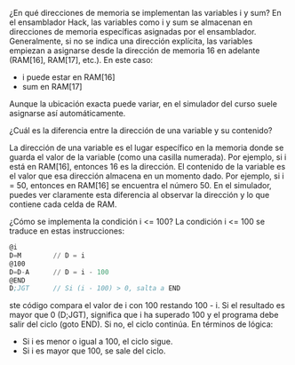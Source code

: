 ¿En qué direcciones de memoria se implementan las variables i y sum?
En el ensamblador Hack, las variables como i y sum se almacenan en direcciones de memoria específicas asignadas por el ensamblador. Generalmente, si no se indica una dirección explícita, las variables empiezan a asignarse desde la dirección de memoria 16 en adelante (RAM[16], RAM[17], etc.).
En este caso:

* i puede estar en RAM[16]
* sum en RAM[17]
  
Aunque la ubicación exacta puede variar, en el simulador del curso suele asignarse así automáticamente.

¿Cuál es la diferencia entre la dirección de una variable y su contenido?

La dirección de una variable es el lugar específico en la memoria donde se guarda el valor de la variable (como una casilla numerada). Por ejemplo, si i está en RAM[16], entonces 16 es la dirección.
El contenido de la variable es el valor que esa dirección almacena en un momento dado. Por ejemplo, si i = 50, entonces en RAM[16] se encuentra el número 50.
En el simulador, puedes ver claramente esta diferencia al observar la dirección y lo que contiene cada celda de RAM.

¿Cómo se implementa la condición i <= 100?
La condición i <= 100 se traduce en estas instrucciones:

``` asm
@i
D=M        // D = i
@100
D=D-A      // D = i - 100
@END
D;JGT      // Si (i - 100) > 0, salta a END
```


ste código compara el valor de i con 100 restando 100 - i. Si el resultado es mayor que 0 (D;JGT), significa que i ha superado 100 y el programa debe salir del ciclo (goto END). Si no, el ciclo continúa.
En términos de lógica:

* Si i es menor o igual a 100, el ciclo sigue.
* Si i es mayor que 100, se sale del ciclo.
